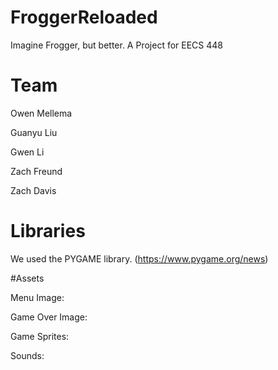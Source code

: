 # FroggerReloaded
Imagine Frogger, but better. A Project for EECS 448

# Team
Owen Mellema

Guanyu Liu

Gwen Li

Zach Freund

Zach Davis

# Libraries

We used the PYGAME library. (https://www.pygame.org/news)

#Assets

Menu Image:

Game Over Image: 

Game Sprites: 

Sounds: 


